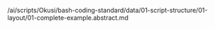 /ai/scripts/Okusi/bash-coding-standard/data/01-script-structure/01-layout/01-complete-example.abstract.md